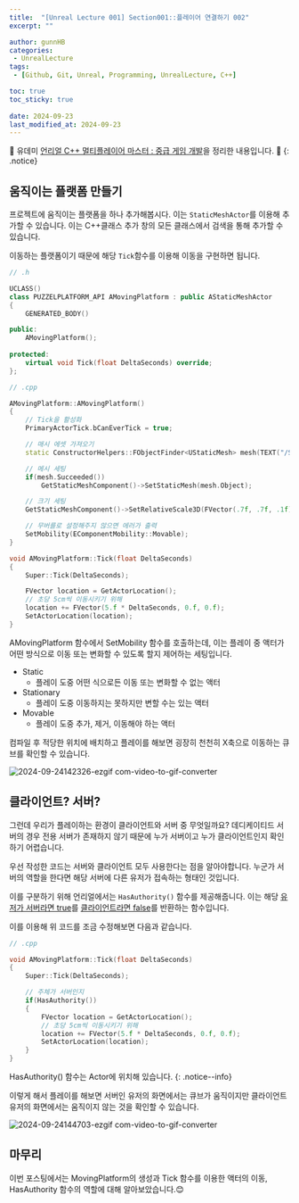 ```yaml
---
title:  "[Unreal Lecture 001] Section001::플레이어 연결하기 002"
excerpt: ""

author: gunnHB
categories: 
 - UnrealLecture
tags: 
 - [Github, Git, Unreal, Programming, UnrealLecture, C++]

toc: true
toc_sticky: true
 
date: 2024-09-23
last_modified_at: 2024-09-23
---
```


🔔 유데미 [언리얼 C++ 멀티플레이어 마스터 : 중급 게임 개발](https://www.udemy.com/course/best-unreal-c/?couponCode=ST22MT92324B)을 정리한 내용입니다. 🔔
{: .notice}

## 움직이는 플랫폼 만들기
프로젝트에 움직이는 플랫폼을 하나 추가해봅시다. 이는 `StaticMeshActor`를 이용해 추가할 수 있습니다. 이는 C++클래스 추가 창의 모든 클래스에서 검색을 통해 추가할 수 있습니다.

이동하는 플랫폼이기 때문에 해당 `Tick`함수를 이용해 이동을 구현하면 됩니다.

```c++
// .h

UCLASS()
class PUZZELPLATFORM_API AMovingPlatform : public AStaticMeshActor
{
	GENERATED_BODY()

public:
	AMovingPlatform();
	
protected:
    virtual void Tick(float DeltaSeconds) override;
};
```

```c++
// .cpp

AMovingPlatform::AMovingPlatform()
{
	// Tick을 활성화
	PrimaryActorTick.bCanEverTick = true;

	// 매시 에셋 가져오기
	static ConstructorHelpers::FObjectFinder<UStaticMesh> mesh(TEXT("/Script/Engine.StaticMesh'/Engine/EngineMeshes/Cube.Cube'"));

	// 메시 세팅
	if(mesh.Succeeded())
		GetStaticMeshComponent()->SetStaticMesh(mesh.Object);

	// 크기 세팅
	GetStaticMeshComponent()->SetRelativeScale3D(FVector(.7f, .7f, .1f));

	// 무버를로 설정해주지 않으면 에러가 출력
	SetMobility(EComponentMobility::Movable);
}

void AMovingPlatform::Tick(float DeltaSeconds)
{
	Super::Tick(DeltaSeconds);

	FVector location = GetActorLocation();
	// 초당 5cm씩 이동시키기 위해
	location += FVector(5.f * DeltaSeconds, 0.f, 0.f);
	SetActorLocation(location);
}
```

AMovingPlatform 함수에서 SetMobility 함수를 호출하는데, 이는 플레이 중 액터가 어떤 방식으로 이동 또는 변화할 수 있도록 할지 제어하는 세팅입니다.

- Static
	- 플레이 도중 어떤 식으로든 이동 또는 변화할 수 없는 액터
- Stationary
	- 플레이 도중 이동하지는 못하지만 변할 수는 있는 액터
- Movable
	- 플레이 도중 추가, 제거, 이동해야 하는 액터

컴파일 후 적당한 위치에 배치하고 플레이를 해보면 굉장히 천천히 X축으로 이동하는 큐브를 확인할 수 있습니다.

![2024-09-24142326-ezgif com-video-to-gif-converter](https://github.com/user-attachments/assets/bf2ad774-91ef-4407-a8e1-984903251aa4)

## 클라이언트? 서버?
그런데 우리가 플레이하는 환경이 클라이언트와 서버 중 무엇일까요? 데디케이티드 서버의 경우 전용 서버가 존재하지 않기 때문에 누가 서버이고 누가 클라이언트인지 확인하기 어렵습니다.

우선 작성한 코드는 서버와 클라이언트 모두 사용한다는 점을 알아야합니다. 누군가 서버의 역할을 한다면 해당 서버에 다른 유저가 접속하는 형태인 것입니다.

이를 구분하기 위해 언리얼에서는 `HasAuthority()` 함수를 제공해줍니다. 이는 해당 <u>유저가 서버라면 true</u>를 <u>클라이언트라면 false</u>를 반환하는 함수입니다.

이를 이용해 위 코드를 조금 수정해보면 다음과 같습니다.

```c++
// .cpp

void AMovingPlatform::Tick(float DeltaSeconds)
{
	Super::Tick(DeltaSeconds);

	// 주체가 서버인지
	if(HasAuthority())
	{
		FVector location = GetActorLocation();
		// 초당 5cm씩 이동시키기 위해
		location += FVector(5.f * DeltaSeconds, 0.f, 0.f);
		SetActorLocation(location);
	}
}
```

HasAuthority() 함수는 Actor에 위치해 있습니다.
{: .notice--info}

이렇게 해서 플레이를 해보면 서버인 유저의 화면에서는 큐브가 움직이지만 클라이언트 유저의 화면에서는 움직이지 않는 것을 확인할 수 있습니다.

![2024-09-24144703-ezgif com-video-to-gif-converter](https://github.com/user-attachments/assets/11ee08be-33ca-4ef9-a258-81c8e89bf5b4)

## 마무리
이번 포스팅에서는 MovingPlatform의 생성과 Tick 함수를 이용한 액터의 이동, HasAuthority 함수의 역할에 대해 알아보았습니다.😊